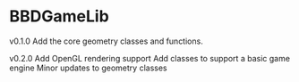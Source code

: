 # BBDGameLib

v0.1.0
Add the core geometry classes and functions.
 
v0.2.0
Add OpenGL rendering support
Add classes to support a basic game engine
Minor updates to geometry classes